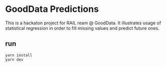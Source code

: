 # GoodData Predictions

This is a hackaton project for RAIL ream @ GoodData. It illustrates usage of statistical regression in order to fill missing values and predict future ones.

## run

```
yarn install
yarn dev
```